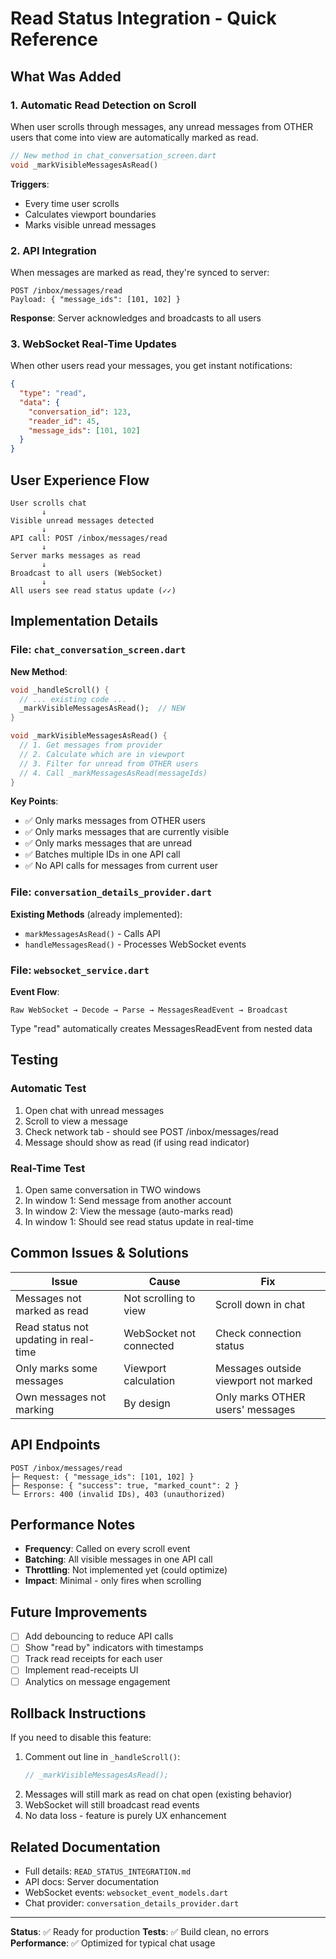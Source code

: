 # Read Status Integration - Quick Reference

## What Was Added

### 1. Automatic Read Detection on Scroll
When user scrolls through messages, any unread messages from OTHER users that come into view are automatically marked as read.

```dart
// New method in chat_conversation_screen.dart
void _markVisibleMessagesAsRead()
```

**Triggers**: 
- Every time user scrolls
- Calculates viewport boundaries
- Marks visible unread messages

### 2. API Integration
When messages are marked as read, they're synced to server:

```
POST /inbox/messages/read
Payload: { "message_ids": [101, 102] }
```

**Response**: Server acknowledges and broadcasts to all users

### 3. WebSocket Real-Time Updates
When other users read your messages, you get instant notifications:

```json
{
  "type": "read",
  "data": {
    "conversation_id": 123,
    "reader_id": 45,
    "message_ids": [101, 102]
  }
}
```

## User Experience Flow

```
User scrolls chat
       ↓
Visible unread messages detected
       ↓
API call: POST /inbox/messages/read
       ↓
Server marks messages as read
       ↓
Broadcast to all users (WebSocket)
       ↓
All users see read status update (✓✓)
```

## Implementation Details

### File: `chat_conversation_screen.dart`

**New Method**:
```dart
void _handleScroll() {
  // ... existing code ...
  _markVisibleMessagesAsRead();  // NEW
}

void _markVisibleMessagesAsRead() {
  // 1. Get messages from provider
  // 2. Calculate which are in viewport
  // 3. Filter for unread from OTHER users
  // 4. Call _markMessagesAsRead(messageIds)
}
```

**Key Points**:
- ✅ Only marks messages from OTHER users
- ✅ Only marks messages that are currently visible
- ✅ Only marks messages that are unread
- ✅ Batches multiple IDs in one API call
- ✅ No API calls for messages from current user

### File: `conversation_details_provider.dart`

**Existing Methods** (already implemented):
- `markMessagesAsRead()` - Calls API
- `handleMessagesRead()` - Processes WebSocket events

### File: `websocket_service.dart`

**Event Flow**:
```
Raw WebSocket → Decode → Parse → MessagesReadEvent → Broadcast
```

Type "read" automatically creates MessagesReadEvent from nested data

## Testing

### Automatic Test
1. Open chat with unread messages
2. Scroll to view a message
3. Check network tab - should see POST /inbox/messages/read
4. Message should show as read (if using read indicator)

### Real-Time Test  
1. Open same conversation in TWO windows
2. In window 1: Send message from another account
3. In window 2: View the message (auto-marks read)
4. In window 1: Should see read status update in real-time

## Common Issues & Solutions

| Issue | Cause | Fix |
|-------|-------|-----|
| Messages not marked as read | Not scrolling to view | Scroll down in chat |
| Read status not updating in real-time | WebSocket not connected | Check connection status |
| Only marks some messages | Viewport calculation | Messages outside viewport not marked |
| Own messages not marking | By design | Only marks OTHER users' messages |

## API Endpoints

```
POST /inbox/messages/read
├─ Request: { "message_ids": [101, 102] }
├─ Response: { "success": true, "marked_count": 2 }
└─ Errors: 400 (invalid IDs), 403 (unauthorized)
```

## Performance Notes

- **Frequency**: Called on every scroll event
- **Batching**: All visible messages in one API call
- **Throttling**: Not implemented yet (could optimize)
- **Impact**: Minimal - only fires when scrolling

## Future Improvements

- [ ] Add debouncing to reduce API calls
- [ ] Show "read by" indicators with timestamps
- [ ] Track read receipts for each user
- [ ] Implement read-receipts UI
- [ ] Analytics on message engagement

## Rollback Instructions

If you need to disable this feature:
1. Comment out line in `_handleScroll()`:
   ```dart
   // _markVisibleMessagesAsRead();
   ```
2. Messages will still mark as read on chat open (existing behavior)
3. WebSocket will still broadcast read events
4. No data loss - feature is purely UX enhancement

## Related Documentation

- Full details: `READ_STATUS_INTEGRATION.md`
- API docs: Server documentation
- WebSocket events: `websocket_event_models.dart`
- Chat provider: `conversation_details_provider.dart`

---

**Status**: ✅ Ready for production
**Tests**: ✅ Build clean, no errors
**Performance**: ✅ Optimized for typical chat usage
